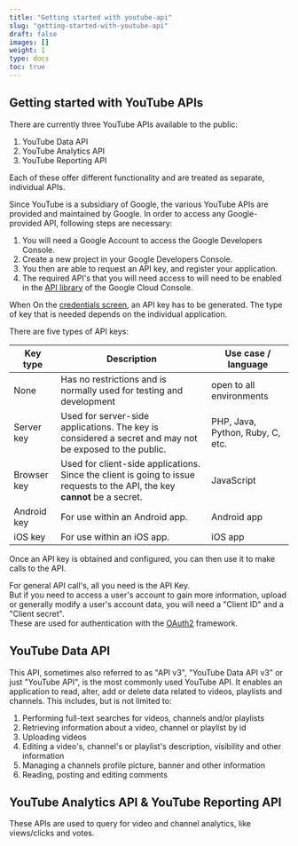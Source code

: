 ```yaml
---
title: "Getting started with youtube-api"
slug: "getting-started-with-youtube-api"
draft: false
images: []
weight: 1
type: docs
toc: true
---
```


## Getting started with YouTube APIs
There are currently three YouTube APIs available to the public:

1. YouTube Data API
2. YouTube Analytics API
3. YouTube Reporting API

Each of these offer different functionality and are treated as separate, individual APIs.

Since YouTube is a subsidiary of Google, the various YouTube APIs are provided and maintained by Google. In order to access any Google-provided API, following steps are necessary:

1. You will need a Google Account to access the Google Developers Console.
2. Create a new project in your Google Developers Console.
3. You then are able to request an API key, and register your application.
4. The required API's that you will need access to will need to be enabled in the [API library][1] of the Google Cloud Console.

When On the [credentials screen][2], an API key has to be generated. The type of key that is needed depends on the individual application.

There are five types of API keys:

| Key type | Description | Use case / language |
| ------ | ------ | ------ |
| None| Has no restrictions and is normally used for testing and development| open to all environments|
| Server key | Used for server-side applications. The key is considered a secret and may not be exposed to the public.  | PHP, Java, Python, Ruby, C, etc. |
| Browser key | Used for client-side applications. Since the client is going to issue requests to the API, the key **cannot** be a secret. | JavaScript |
| Android key | For use within an Android app. | Android app |
| iOS key | For use within an iOS app. | iOS app |

Once an API key is obtained and configured, you can then use it to make calls to the API.

For general API call's, all you need is the API Key.  
But if you need to access a user's account to gain more information, upload or generally modify a user's account data, you will need a "Client ID" and a "Client secret".  
These are used for authentication with the [OAuth2][3] framework.


  [1]: https://console.cloud.google.com/apis/library
  [2]: https://console.cloud.google.com/apis/credentials
  [3]: https://developers.google.com/identity/protocols/OAuth2

## YouTube Data API
This API, sometimes also referred to as "API v3", "YouTube Data API v3" or just "YouTube API", is the most commonly used YouTube API. It enables an application to read, alter, add or delete data related to videos, playlists and channels. This includes, but is not limited to:

1. Performing full-text searches for videos, channels and/or playlists
1. Retrieving information about a video, channel or playlist by id
1. Uploading videos
1. Editing a video's, channel's or playlist's description, visibility and other information
1. Managing a channels profile picture, banner and other information
1. Reading, posting and editing comments

## YouTube Analytics API & YouTube Reporting API
These APIs are used to query for video and channel analytics, like views/clicks and votes.


